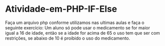 # Atividade-em-PHP-IF-Else
Faça um arquivo php conforme utilizamos nas ultimas aulas e faça o seguinte exercício: Um aluno só pode usar o medicamento se for maior igual a 16 de idade, então se a idade for acima de 65 o uso tem que ser com restrições, se abaixo de 10 é proibido o uso do medicamento.
